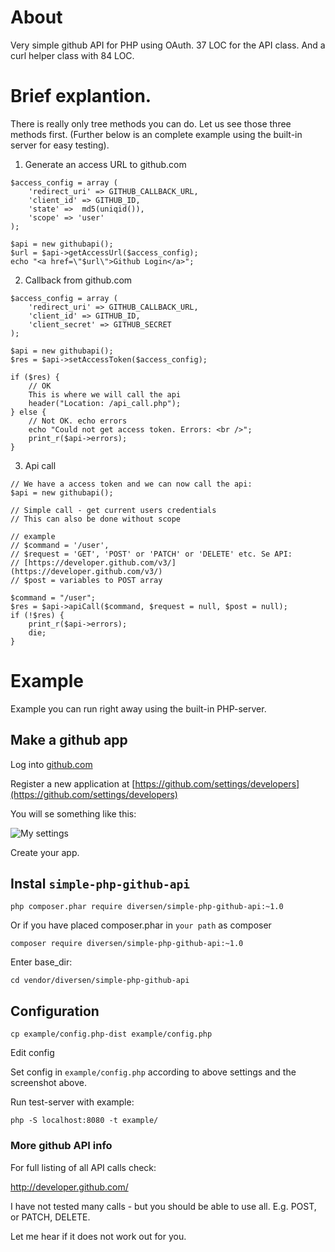 # About

Very simple github API for PHP using OAuth. 37 LOC for the API class. And a
curl helper class with 84 LOC. 

# Brief explantion.

There is really only tree methods you can do. Let us see those three methods first. 
(Further below is an complete example using the built-in server for easy testing). 

1) Generate an access URL to github.com

~~~.php
$access_config = array (
    'redirect_uri' => GITHUB_CALLBACK_URL,
    'client_id' => GITHUB_ID,
    'state' =>  md5(uniqid()),
    'scope' => 'user' 
);

$api = new githubapi();
$url = $api->getAccessUrl($access_config);
echo "<a href=\"$url\">Github Login</a>";
~~~

2) Callback from github.com

~~~.php
$access_config = array (
    'redirect_uri' => GITHUB_CALLBACK_URL,
    'client_id' => GITHUB_ID,
    'client_secret' => GITHUB_SECRET
);

$api = new githubapi();
$res = $api->setAccessToken($access_config);

if ($res) {
    // OK
    This is where we will call the api
    header("Location: /api_call.php");
} else {
    // Not OK. echo errors
    echo "Could not get access token. Errors: <br />";
    print_r($api->errors);
}
~~~

3) Api call

~~~.php
// We have a access token and we can now call the api: 
$api = new githubapi();

// Simple call - get current users credentials
// This can also be done without scope

// example
// $command = '/user', 
// $request = 'GET', 'POST' or 'PATCH' or 'DELETE' etc. Se API: 
// [https://developer.github.com/v3/](https://developer.github.com/v3/)
// $post = variables to POST array

$command = "/user";
$res = $api->apiCall($command, $request = null, $post = null);
if (!$res) {
    print_r($api->errors); 
    die;
}
~~~

# Example

Example you can run right away using the built-in PHP-server. 

## Make a github app

Log into [github.com](github.com)

Register a new application at [https://github.com/settings/developers](https://github.com/settings/developers)

You will se something like this: 

![](https://raw.githubusercontent.com/diversen/simple-php-github-api/master/github-api.png "My settings")

Create your app. 

## Instal `simple-php-github-api`

    php composer.phar require diversen/simple-php-github-api:~1.0
    
Or if you have placed composer.phar in `your path` as composer

    composer require diversen/simple-php-github-api:~1.0

Enter base_dir:

    cd vendor/diversen/simple-php-github-api

## Configuration

    cp example/config.php-dist example/config.php

Edit config

Set config in `example/config.php` according to above settings and 
the screenshot above.

Run test-server with example:

    php -S localhost:8080 -t example/

### More github API info

For full listing of all API calls check: 

http://developer.github.com/

I have not tested many calls - but you should be able to use all. E.g. POST,
or PATCH, DELETE.

Let me hear if it does not work out for you.
